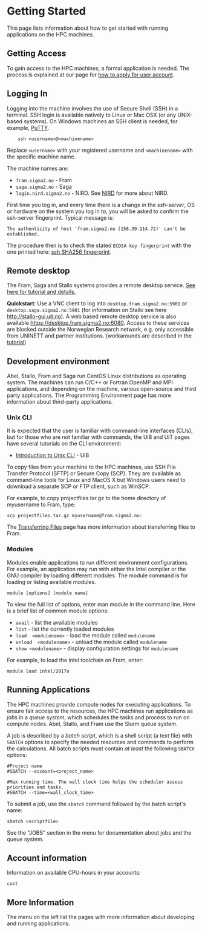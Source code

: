 # Getting Started

This page lists information about how to get started with running applications
on the HPC machines.

## Getting Access

To gain access to the HPC machines, a formal application is needed. The process
is explained at our page for [how to apply for user account](https://www.sigma2.no/how-apply-user-account).

## Logging In

Logging into the machine involves the use of Secure Shell (SSH) in a terminal.
SSH login is available natively to Linux or Mac OSX (or any UNIX-based systems).
On Windows machines an SSH client is needed, for example, [PuTTY](http://putty.org).

```shell
    ssh <username>@<machinename>
```

Replace `<username>` with your registered username and `<machinename>` with the specific machine name.

The machine names are:

* `fram.sigma2.no` - Fram
* `saga.sigma2.no` - Saga
* `login.nird.sigma2.no` - NIRD.  See [NIRD](../storage/nird.md) for
  more about NIRD.

First time you log in, and every time there is a change in the
*ssh-server*, OS or hardware on the system you log in to, you will be asked to confirm the ssh-server fingerprint. Typical message is:

    The authenticity of host 'fram.sigma2.no (158.39.114.72)' can't be established.

The procedure then is to check the stated `ECDSA key fingerprint` with the one printed here: [ssh SHA256 fingerprint](../faq/ssh.md#sha256-fingerprint).

## Remote desktop

The Fram, Saga and Stallo systems provides a remote desktop service. [See here for tutorial and details.](remote-desktop.md)

**Quickstart**: Use a VNC client to log into `desktop.fram.sigma2.no:5901` or `desktop.saga.sigma2.no:5901` (for information on Stallo see here <http://stallo-gui.uit.no>). A web based remote desktop service is also available <https://desktop.fram.sigma2.no:6080>. Access to these services are blocked outside the Norwegian Research network, e.g. only accessible from UNINETT and partner institutions. (workarounds are described in the [tutorial](remote-desktop.md))

## Development environment

Abel, Stallo, Fram and Saga run CentOS Linux distributions as operating system. The machines can run C/C++ or Fortran OpenMP and MPI applications, and depending on the machine, various open-source and third party applications. The Programming Environment page has more information about third-party applications.

### Unix CLI

It is expected that the user is familiar with command-line interfaces (CLIs), but for those who are not familiar with commands, the UiB and UiT pages have several tutorials on the CLI environment:

* [Introduction to Unix CLI](https://docs.hpc.uib.no/wiki/Introduction_to_Unix_CLI) - UiB

To copy files from your machine to the HPC machines, use SSH File Transfer Protocol (SFTP) or Secure Copy (SCP). They are available as command-line tools for Linux and MacOS X but Windows users need to download a separate SCP or FTP client, such as WinSCP.

For example, to copy projectfiles.tar.gz to the home directory of myusername to Fram, type:

    scp projectfiles.tar.gz myusername@fram.sigma2.no:

The [Transferring Files](/storage/file_transfer.md) page has more information about transferring files to Fram.

### Modules

Modules enable applications to run different environment configurations. For example, an application may run with either the Intel compiler or the GNU compiler by loading different modules. The module command is for loading or listing available modules.

    module [options] [module name]

To view the full list of options, enter man module in the command line. Here is a brief list of common module options:

* `avail` - list the available modules
* `list` - list the currently loaded modules
* `load  <modulename>` - load the module called `modulename`
* `unload  <modulename>` - unload the module called `modulename`
* `show <modulename>`  - display configuration settings for `modulename`

For example, to load the Intel toolchain on Fram, enter:

    module load intel/2017a

## Running Applications

The HPC machines provide compute nodes for executing applications. To ensure
fair access to the resources, the HPC machines run applications as _jobs_ in a
_queue system_, which schedules the tasks and process to run on compute
nodes. Abel, Stallo, and Fram use the Slurm queue system.

A job is described by a _batch script_, which is a shell script (a text file)
with `SBATCH` options to specify the needed resources and commands to perform
the calculations.  All batch scripts must contain _at least_ the following
`SBATCH` options:

    #Project name
    #SBATCH --account=<project_name>

    #Max running time. The wall clock time helps the scheduler assess priorities and tasks.
    #SBATCH --time=<wall_clock_time>

To submit a job, use the `sbatch` command followed by the batch script's name:

    sbatch <scriptfile>

See the "JOBS" section in the menu for documentation about jobs and the queue system.

## Account information

Information on available CPU-hours in your accounts:

    cost

## More Information

The menu on the left list the pages with more information about developing and running applications.
